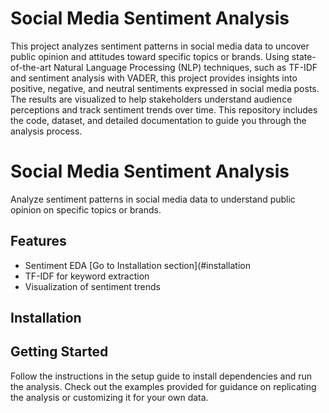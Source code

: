 
# Social Media Sentiment Analysis

This project analyzes sentiment patterns in social media data to uncover public opinion and attitudes toward specific topics or brands. Using state-of-the-art Natural Language Processing (NLP) techniques, such as TF-IDF and sentiment analysis with VADER, this project provides insights into positive, negative, and neutral sentiments expressed in social media posts. The results are visualized to help stakeholders understand audience perceptions and track sentiment trends over time. This repository includes the code, dataset, and detailed documentation to guide you through the analysis process.

   # Social Media Sentiment Analysis
   Analyze sentiment patterns in social media data to understand public opinion on specific topics or brands.

   ## Features
   - Sentiment EDA [Go to Installation section](#installation
   - TF-IDF for keyword extraction
   - Visualization of sentiment trends

   ## Installation

## Getting Started
Follow the instructions in the setup guide to install dependencies and run the analysis. Check out the examples provided for guidance on replicating the analysis or customizing it for your own data.
